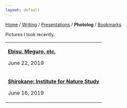 ```yaml
---
layout: default
---
```


<a href="https://amitlan.github.io/">Home</a> / <a href="https://amitlan.github.io/">Writing</a> / <a href="https://amitlan.github.io/talks">Presentations</a> / <b>Photolog</b> / <a href="https://amitlan.github.io/bookmarks">Bookmarks</a>

Pictures I took recently.

<table>
  <tr>
    <td><p><a href="ebisu-meguro.html"><b>Ebisu, Meguro, etc.</b></a></p><p>June 22, 2019</p></td>
  </tr>
  <tr>
    <td><p><a href="shirokane.html"><b>Shirokane: Institute for Nature Study</b></a></p><p>June 16, 2019</p></td>
  </tr>
</table>
